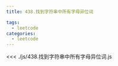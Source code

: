 ```yaml
---
title: 438.找到字符串中所有字母异位词

tags:
  - leetcode
categories:
  - leetcode
---
```


<<< ./js/438.找到字符串中所有字母异位词.js
